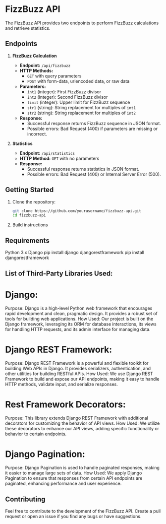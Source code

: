 # FizzBuzz API

The FizzBuzz API provides two endpoints to perform FizzBuzz calculations and retrieve statistics.

## Endpoints

1. **FizzBuzz Calculation**
   - **Endpoint:** `/api/fizzbuzz`
   - **HTTP Methods:**
     - `GET` with query parameters
     - `POST` with form-data, urlencoded data, or raw data
   - **Parameters:**
     - `int1` (integer): First FizzBuzz divisor
     - `int2` (integer): Second FizzBuzz divisor
     - `limit` (integer): Upper limit for FizzBuzz sequence
     - `str1` (string): String replacement for multiples of `int1`
     - `str2` (string): String replacement for multiples of `int2`
   - **Response:**
     - Successful response returns FizzBuzz sequence in JSON format.
     - Possible errors: Bad Request (400) if parameters are missing or incorrect.

2. **Statistics**
   - **Endpoint:** `/api/statistics`
   - **HTTP Method:** `GET` with no parameters
   - **Response:**
     - Successful response returns statistics in JSON format.
     - Possible errors: Bad Request (400) or Internal Server Error (500).

## Getting Started

1. Clone the repository:

   ```bash
   git clone https://github.com/yourusername/fizzbuzz-api.git
   cd fizzbuzz-api
2. Build instructions
   
## Requirements
Python 3.x
Django
pip install django
djangorestframework
pip install djangorestframework

## List of Third-Party Libraries Used:
# Django:

Purpose: Django is a high-level Python web framework that encourages rapid development and clean, pragmatic design. It provides a robust set of tools for building web applications.
How Used: Our project is built on the Django framework, leveraging its ORM for database interactions, its views for handling HTTP requests, and its admin interface for managing data.

# Django REST Framework:

Purpose: Django REST Framework is a powerful and flexible toolkit for building Web APIs in Django. It provides serializers, authentication, and other utilities for building RESTful APIs.
How Used: We use Django REST Framework to build and expose our API endpoints, making it easy to handle HTTP methods, validate input, and serialize responses.

# Rest Framework Decorators:

Purpose: This library extends Django REST Framework with additional decorators for customizing the behavior of API views.
How Used: We utilize these decorators to enhance our API views, adding specific functionality or behavior to certain endpoints.

# Django Pagination:

Purpose: Django Pagination is used to handle paginated responses, making it easier to manage large sets of data.
How Used: We apply Django Pagination to ensure that responses from certain API endpoints are paginated, enhancing performance and user experience.

## Contributing
Feel free to contribute to the development of the FizzBuzz API. Create a pull request or open an issue if you find any bugs or have suggestions.

